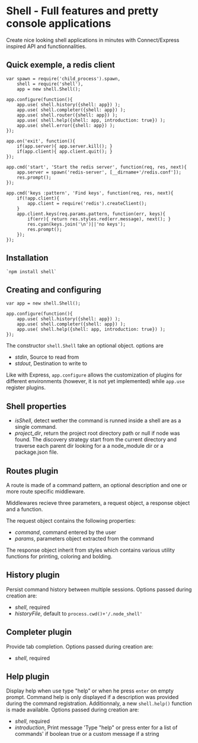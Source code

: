 # Shell - Full features and pretty console applications

Create nice looking shell applications in minutes with Connect/Express inspired API and functionnalities.

## Quick exemple, a redis client

    var spawn = require('child_process').spawn,
    	shell = require('shell'),
    	app = new shell.Shell();
    
	app.configure(function(){
		app.use( shell.history({shell: app}) );
		app.use( shell.completer({shell: app}) );
		app.use( shell.router({shell: app}) );
		app.use( shell.help({shell: app, introduction: true}) );
		app.use( shell.error({shell: app}) );
	});
	
	app.on('exit', function(){
		if(app.server){ app.server.kill(); }
		if(app.client){ app.client.quit(); }
	});
	
	app.cmd('start', 'Start the redis server', function(req, res, next){
		app.server = spawn('redis-server', [__dirname+'/redis.conf']);
		res.prompt();
	});
	
	app.cmd('keys :pattern', 'Find keys', function(req, res, next){
		if(!app.client){
			app.client = require('redis').createClient();
		}
		app.client.keys(req.params.pattern, function(err, keys){
			if(err){ return res.styles.red(err.message), next(); }
			res.cyan(keys.join('\n')||'no keys');
			res.prompt();
		});
	});

## Installation

	`npm install shell`

## Creating and configuring

	var app = new shell.Shell();
	
	app.configure(function(){
		app.use( shell.history({shell: app}) );
		app.use( shell.completer({shell: app}) );
		app.use( shell.help({shell: app, introduction: true}) );
	});

The constructor `shell.Shell` take an optional object. options are
-	*stdin*, Source to read from
-	*stdout*, Destination to write to

Like with Express, `app.configure` allows the customization of plugins for different environments (however, it is not yet implemented) while `app.use` register plugins.

## Shell properties

-	*isShell*, detect wether the command is runned inside a shell are as a single command.
-	*project_dir*, return the project root directory path or null if node was found. The discovery strategy start from the current directory and traverse each parent dir looking for a a node_module dir or a package.json file.

## Routes plugin

A route is made of a command pattern, an optional description and one or more route specific middleware.

Middlewares recieve three parameters, a request object, a response object and a function.

The request object contains the following properties:
-	*command*, command entered by the user
-	*params*, parameters object extracted from the command

The response object inherit from styles which contains various utility functions for printing, coloring and bolding.

## History plugin

Persist command history between multiple sessions. Options passed during creation are:
-	*shell*, required
-	*historyFile*, default to `process.cwd()+'/.node_shell'`

## Completer plugin

Provide tab completion. Options passed during creation are:
-	*shell*, required

## Help plugin

Display help when use type "help" or when he press `enter` on empty prompt. Command help is only displayed if a description was provided during the command registration. Additionnaly, a new `shell.help()` function is made available. Options passed during creation are:
-	*shell*, required
-	*introduction*, Print message 'Type "help" or press enter for a list of commands' if boolean true or a custom message if a string


